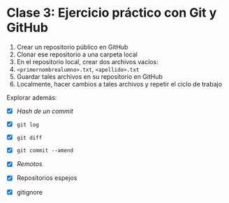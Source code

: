 # Clase 3: Ejercicio práctico con Git y GitHub

1. Crear un repositorio público en GitHub
2. Clonar ese repositorio a una carpeta local
3. En el repositorio local, crear dos archivos vacíos:
4. `<primernombrealumno>.txt`, `<apellido>.txt`
5. Guardar tales archivos en su repositorio en GitHub
6. Localmente, hacer cambios a tales archivos y repetir el ciclo de trabajo

Explorar además:

- [x] _Hash de un commit_
- [x] `git log`
- [x] `git diff`
- [x] `git commit --amend`
- [x] _Remotos_
- [x] Repositorios espejos
- [x] gitignore

